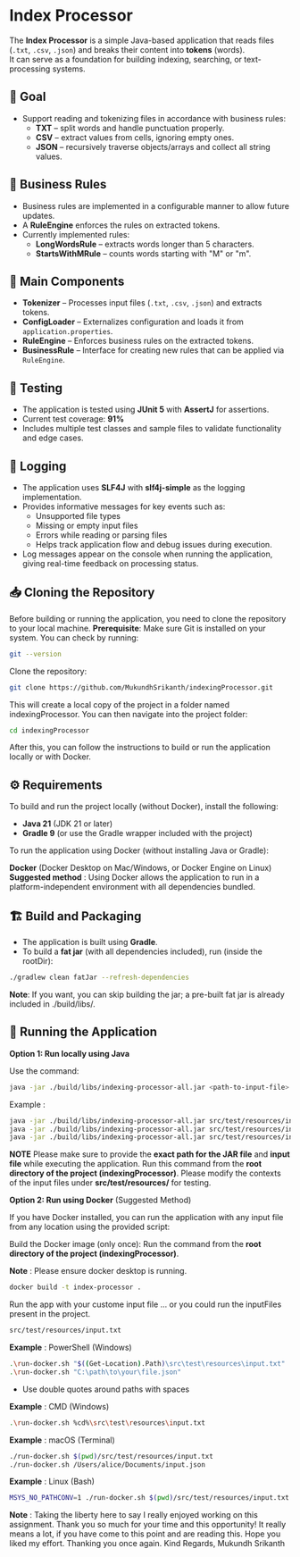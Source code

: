 # Index Processor

The **Index Processor** is a simple Java-based application that reads files (`.txt`, `.csv`, `.json`) and breaks their content into **tokens** (words).  
It can serve as a foundation for building indexing, searching, or text-processing systems.

## 🎯 Goal

- Support reading and tokenizing files in accordance with business rules:
  - **TXT** – split words and handle punctuation properly.
  - **CSV** – extract values from cells, ignoring empty ones.
  - **JSON** – recursively traverse objects/arrays and collect all string values.

## 📜 Business Rules

- Business rules are implemented in a configurable manner to allow future updates.
- A **RuleEngine** enforces the rules on extracted tokens.
- Currently implemented rules:
  - **LongWordsRule** – extracts words longer than 5 characters.
  - **StartsWithMRule** – counts words starting with "M" or "m".

## 🧩 Main Components

- **Tokenizer** – Processes input files (`.txt`, `.csv`, `.json`) and extracts tokens.
- **ConfigLoader** – Externalizes configuration and loads it from `application.properties`.
- **RuleEngine** – Enforces business rules on the extracted tokens.
- **BusinessRule** – Interface for creating new rules that can be applied via `RuleEngine`.

## 🧪 Testing

- The application is tested using **JUnit 5** with **AssertJ** for assertions.
- Current test coverage: **91%**
- Includes multiple test classes and sample files to validate functionality and edge cases.

## 📝 Logging

- The application uses **SLF4J** with **slf4j-simple** as the logging implementation.
- Provides informative messages for key events such as:
  - Unsupported file types
  - Missing or empty input files
  - Errors while reading or parsing files
  - Helps track application flow and debug issues during execution.
- Log messages appear on the console when running the application, giving real-time feedback on processing status.

## 📥 Cloning the Repository

Before building or running the application, you need to clone the repository to your local machine.
**Prerequisite**: Make sure Git is installed on your system. You can check by running:

```bash
git --version
```

Clone the repository:

```bash
git clone https://github.com/MukundhSrikanth/indexingProcessor.git
```

This will create a local copy of the project in a folder named indexingProcessor. You can then navigate into the project folder:

```bash
cd indexingProcessor
```

After this, you can follow the instructions to build or run the application locally or with Docker.

## ⚙️ Requirements

To build and run the project locally (without Docker), install the following:

- **Java 21** (JDK 21 or later)
- **Gradle 9** (or use the Gradle wrapper included with the project)

To run the application using Docker (without installing Java or Gradle):

**Docker** (Docker Desktop on Mac/Windows, or Docker Engine on Linux)
**Suggested method** : Using Docker allows the application to run in a platform-independent environment with all dependencies bundled.

## 🏗 Build and Packaging

- The application is built using **Gradle**.
- To build a **fat jar** (with all dependencies included), run (inside the rootDir):

```bash
./gradlew clean fatJar --refresh-dependencies
```

**Note**: If you want, you can skip building the jar; a pre-built fat jar is already included in ./build/libs/.

## 🚀 Running the Application

**Option 1: Run locally using Java**

Use the command:

```bash
java -jar ./build/libs/indexing-processor-all.jar <path-to-input-file>
```

Example :

```bash
java -jar ./build/libs/indexing-processor-all.jar src/test/resources/input.csv
java -jar ./build/libs/indexing-processor-all.jar src/test/resources/input.txt
java -jar ./build/libs/indexing-processor-all.jar src/test/resources/input.json
```

**NOTE**
Please make sure to provide the **exact path for the JAR file** and **input file** while executing the application. Run this command from the **root directory of the project (indexingProcessor)**.
Please modify the contexts of the input files under **src/test/resources/** for testing.

**Option 2: Run using Docker** (Suggested Method)

If you have Docker installed, you can run the application with any input file from any location using the provided script:

Build the Docker image (only once): Run the command from the **root directory of the project (indexingProcessor)**.

**Note** : Please ensure docker desktop is running. 

```bash
docker build -t index-processor .
```

Run the app with your custome input file ... or you could run the inputFiles present in the project. 
```bash
src/test/resources/input.txt
```

**Example** :
PowerShell (Windows)
```bash
.\run-docker.sh "$((Get-Location).Path)\src\test\resources\input.txt"
.\run-docker.sh "C:\path\to\your\file.json"
```
- Use double quotes around paths with spaces

**Example** :
CMD (Windows)
```bash
.\run-docker.sh %cd%\src\test\resources\input.txt
```

**Example** : 
macOS (Terminal)
```bash
./run-docker.sh $(pwd)/src/test/resources/input.txt
./run-docker.sh /Users/alice/Documents/input.json
```

**Example** :
Linux (Bash)
```bash
MSYS_NO_PATHCONV=1 ./run-docker.sh $(pwd)/src/test/resources/input.txt
```

**Note** : Taking the liberty here to say I really enjoyed working on this assignment. Thank you so much for your time and this opportunity! It really means a lot, if you have come to this point and are reading this. Hope you liked my effort. Thanking you once again.
Kind Regards,
Mukundh Srikanth
